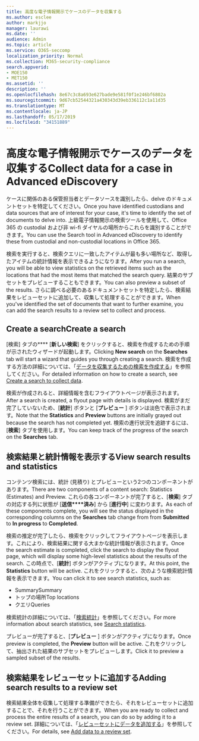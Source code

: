 ```yaml
---
title: 高度な電子情報開示でケースのデータを収集する
ms.author: esclee
author: markjjo
manager: laurawi
ms.date: ''
audience: Admin
ms.topic: article
ms.service: O365-seccomp
localization_priority: Normal
ms.collection: M365-security-compliance
search.appverid:
- MOE150
- MET150
ms.assetid: ''
description: ''
ms.openlocfilehash: 8e67c3c8a693e627bade9e581f0f1e246bf6802a
ms.sourcegitcommit: 9d67cb52544321a430343d39eb336112c1a11d35
ms.translationtype: MT
ms.contentlocale: ja-JP
ms.lasthandoff: 05/17/2019
ms.locfileid: "34151889"
---
```

# <a name="collect-data-for-a-case-in-advanced-ediscovery"></a><span data-ttu-id="4cfb4-102">高度な電子情報開示でケースのデータを収集する</span><span class="sxs-lookup"><span data-stu-id="4cfb4-102">Collect data for a case in Advanced eDiscovery</span></span>

<span data-ttu-id="4cfb4-103">ケースに関係のある保管担当者とデータソースを識別したら、delve のドキュメントセットを特定してください。</span><span class="sxs-lookup"><span data-stu-id="4cfb4-103">Once you have identified custodians and data sources that are of interest for your case, it's time to identify the set of documents to delve into.</span></span> <span data-ttu-id="4cfb4-104">上級電子情報開示の検索ツールを使用して、Office 365 の custodial および非 wi-fi ダイヤルの場所からこれらを識別することができます。</span><span class="sxs-lookup"><span data-stu-id="4cfb4-104">You can use the Search tool in Advanced eDiscovery to identify these from custodial and non-custodial locations in Office 365.</span></span>

<span data-ttu-id="4cfb4-105">検索を実行すると、検索クエリに一致したアイテムが最も多い場所など、取得したアイテムの統計情報を表示できるようになります。</span><span class="sxs-lookup"><span data-stu-id="4cfb4-105">After you run a search, you will be able to view statistics on the retrieved items such as the locations that had the most items that matched the search query.</span></span> <span data-ttu-id="4cfb4-106">結果のサブセットをプレビューすることもできます。</span><span class="sxs-lookup"><span data-stu-id="4cfb4-106">You can also preview a subset of the results.</span></span> <span data-ttu-id="4cfb4-107">さらに調べる必要のあるドキュメントセットを特定したら、検索結果をレビューセットに追加して、収集して処理することができます。</span><span class="sxs-lookup"><span data-stu-id="4cfb4-107">When you've identified the set of documents that want to further examine, you can add the search results to a review set to collect and process.</span></span>

## <a name="create-a-search"></a><span data-ttu-id="4cfb4-108">Create a search</span><span class="sxs-lookup"><span data-stu-id="4cfb4-108">Create a search</span></span>

<span data-ttu-id="4cfb4-109">[検索] タブの\*\*\*\* [**新しい検索**] をクリックすると、検索を作成するための手順が示されたウィザードが起動します。</span><span class="sxs-lookup"><span data-stu-id="4cfb4-109">Clicking **New search** on the **Searches** tab will start a wizard that guides you through creating a search.</span></span> <span data-ttu-id="4cfb4-110">検索を作成する方法の詳細については、「[データを収集するための検索を作成する](create-search-to-collect-data.md)」を参照してください。</span><span class="sxs-lookup"><span data-stu-id="4cfb4-110">For detailed information on how to create a search, see [Create a search to collect data](create-search-to-collect-data.md).</span></span>

<span data-ttu-id="4cfb4-111">検索が作成されると、詳細情報を含むフライアウトページが表示されます。</span><span class="sxs-lookup"><span data-stu-id="4cfb4-111">After a search is created, a flyout page with details is displayed.</span></span> <span data-ttu-id="4cfb4-112">検索がまだ完了していないため、[**統計**] ボタンと [**プレビュー** ] ボタンは淡色で表示されます。</span><span class="sxs-lookup"><span data-stu-id="4cfb4-112">Note that the **Statistics** and **Preview** buttons are initially grayed out because the search has not completed yet.</span></span> <span data-ttu-id="4cfb4-113">検索の進行状況を追跡するには、[**検索**] タブを使用します。</span><span class="sxs-lookup"><span data-stu-id="4cfb4-113">You can keep track of the progress of the search on the **Searches** tab.</span></span>

## <a name="view-search-results-and-statistics"></a><span data-ttu-id="4cfb4-114">検索結果と統計情報を表示する</span><span class="sxs-lookup"><span data-stu-id="4cfb4-114">View search results and statistics</span></span>
<span data-ttu-id="4cfb4-115">コンテンツ検索には、統計 (見積り) とプレビューという2つのコンポーネントがあります。</span><span class="sxs-lookup"><span data-stu-id="4cfb4-115">There are two components of a content search: Statistics (Estimates) and Preview.</span></span> <span data-ttu-id="4cfb4-116">これらの各コンポーネントが完了すると、[**検索**] タブの対応する列に状態が [**送信\*\*\*\*済み**] から [**進行中**] に変わります。</span><span class="sxs-lookup"><span data-stu-id="4cfb4-116">As each of these components complete, you will see the status displayed in the corresponding columns on the **Searches** tab change from from **Submitted** to **In progress** to **Completed**.</span></span>

<span data-ttu-id="4cfb4-117">検索の推定が完了したら、検索をクリックしてフライアウトページを表示します。これにより、検索結果に関する大まかな統計情報が表示されます。</span><span class="sxs-lookup"><span data-stu-id="4cfb4-117">Once the search estimate is completed, click the search to display the flyout page, which will display some high-level statistics about the results of the search.</span></span> <span data-ttu-id="4cfb4-118">この時点で、[**統計**] ボタンがアクティブになります。</span><span class="sxs-lookup"><span data-stu-id="4cfb4-118">At this point, the **Statistics** button will be active.</span></span> <span data-ttu-id="4cfb4-119">これをクリックすると、次のような検索統計情報を表示できます。</span><span class="sxs-lookup"><span data-stu-id="4cfb4-119">You can click it to see search statistics, such as:</span></span>

- <span data-ttu-id="4cfb4-120">Summary</span><span class="sxs-lookup"><span data-stu-id="4cfb4-120">Summary</span></span>
- <span data-ttu-id="4cfb4-121">トップの場所</span><span class="sxs-lookup"><span data-stu-id="4cfb4-121">Top locations</span></span>
- <span data-ttu-id="4cfb4-122">クエリ</span><span class="sxs-lookup"><span data-stu-id="4cfb4-122">Queries</span></span>

<span data-ttu-id="4cfb4-123">検索統計の詳細については、「[検索統計](search-statistics.md)」を参照してください。</span><span class="sxs-lookup"><span data-stu-id="4cfb4-123">For more information about search statistics, see [Search statistics](search-statistics.md).</span></span>

<span data-ttu-id="4cfb4-124">プレビューが完了すると、[**プレビュー** ] ボタンがアクティブになります。</span><span class="sxs-lookup"><span data-stu-id="4cfb4-124">Once preview is completed, the **Preview** button will be active.</span></span> <span data-ttu-id="4cfb4-125">これをクリックして、抽出された結果のサブセットをプレビューします。</span><span class="sxs-lookup"><span data-stu-id="4cfb4-125">Click it to preview a sampled subset of the results.</span></span>

## <a name="adding-search-results-to-a-review-set"></a><span data-ttu-id="4cfb4-126">検索結果をレビューセットに追加する</span><span class="sxs-lookup"><span data-stu-id="4cfb4-126">Adding search results to a review set</span></span>

<span data-ttu-id="4cfb4-127">検索結果全体を収集して処理する準備ができたら、それをレビューセットに追加することで、それを行うことができます。</span><span class="sxs-lookup"><span data-stu-id="4cfb4-127">When you are ready to collect and process the entire results of a search, you can do so by adding it to a review set.</span></span> <span data-ttu-id="4cfb4-128">詳細については、「[レビューセットにデータを追加する](add-data-to-review-set.md)」を参照してください。</span><span class="sxs-lookup"><span data-stu-id="4cfb4-128">For details, see [Add data to a review set](add-data-to-review-set.md).</span></span> 
